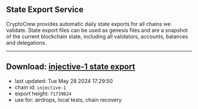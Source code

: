 ## State Export Service
CryptoCrew provides automatic daily state exports for all chains we validate. State export files can be used as genesis files and are a snapshot of the current blockchain state, including all validators, accounts, balances and delegations.

---
**Download: [injective-1 state export](https://dl-eu2.ccvalidators.com/SERVICE/injective/injective-1_export_71739024.json)**
---

- last updated: Tue May 28 2024 17:29:50
- chain id: `injective-1`
- export height: `71739024`
- use for: airdrops, local tests, chain recovery
